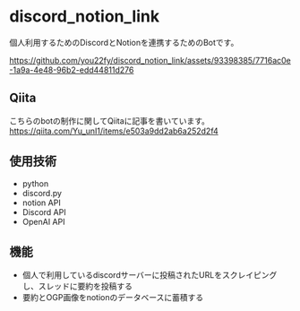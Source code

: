 # discord_notion_link
個人利用するためのDiscordとNotionを連携するためのBotです。


https://github.com/you22fy/discord_notion_link/assets/93398385/7716ac0e-1a9a-4e48-96b2-edd44811d276

## Qiita
こちらのbotの制作に関してQiitaに記事を書いています。
https://qiita.com/Yu_unI1/items/e503a9dd2ab6a252d2f4

## 使用技術
- python
- discord.py
- notion API
- Discord API
- OpenAI API

## 機能
- 個人で利用しているdiscordサーバーに投稿されたURLをスクレイピングし、スレッドに要約を投稿する
- 要約とOGP画像をnotionのデータベースに蓄積する
